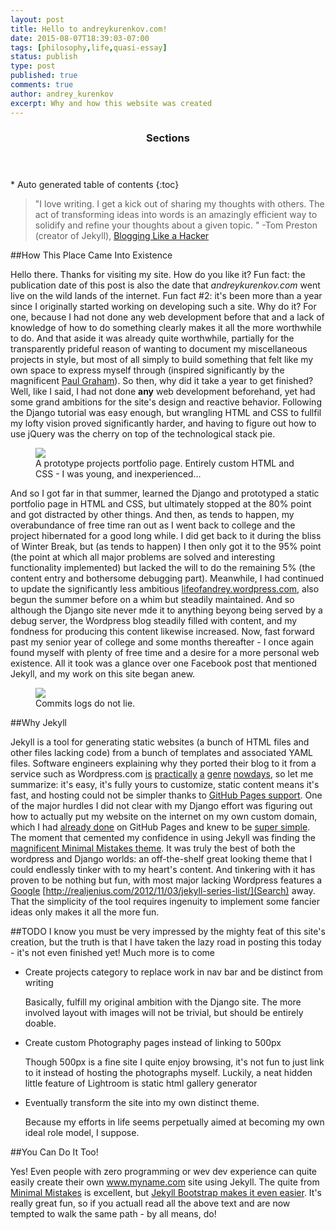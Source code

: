 ```yaml
---
layout: post
title: Hello to andreykurenkov.com!
date: 2015-08-07T18:39:03-07:00
tags: [philosophy,life,quasi-essay]
status: publish
type: post
published: true
comments: true
author: andrey_kurenkov
excerpt: Why and how this website was created
---
```

<section id="table-of-contents" class="toc">
  <header>
    <h3>Sections</h3>
  </header>
<div id="drawer" markdown="1">
*  Auto generated table of contents
{:toc}
</div>
</section><!-- /#table-of-contents -->

> "I love writing. I get a kick out of sharing my thoughts with others. The act of transforming ideas into words is an amazingly efficient way to solidify and refine your thoughts about a given topic. " -Tom Preston (creator of Jekyll), [Blogging Like a Hacker](http://tom.preston-werner.com/2008/11/17/blogging-like-a-hacker.html)

##How This Place Came Into Existence

Hello there. Thanks for visiting my site. How do you like it? Fun fact: the publication date of this post is also the date that *andreykurenkov.com* went live on the wild lands of the internet. Fun fact \#2: it's been more than a year since I originally started working on developing such a site. Why do it? For one, because I had not done any web development before that and a lack of knowledge of how to do something clearly makes it all the more worthwhile to do.  And that aside it was already quite worthwhile, partially for the transparently prideful reason of wanting to document my miscellaneous projects in style, but most of all simply to build something that felt like my own space to express myself through (inspired significantly by the magnificent [Paul Graham](http://www.paulgraham.com/)). So then, why did it take a year to get finished? Well, like I said, I had not done **any** web development beforehand, yet had some grand ambitions for the site's design and reactive behavior. Following the Django tutorial was easy enough, but wrangling HTML and CSS to fullfil my lofty vision proved significantly harder, and having to figure out how to use jQuery was the cherry on top of the technological stack pie.

<figure>
    <a href="{{ site.url }}/images/projects/2015-08-05-hello-to-andreykurenkov-com/website.png"><img src="{{ site.url }}/images/projects/2015-08-05-hello-to-andreykurenkov-com/website.png" class="postimage"/></a>
    <figcaption>A prototype projects portfolio page. Entirely custom HTML and CSS - I was young, and inexperienced...</figcaption>
</figure>

And so I got far in that summer, learned the Django and prototyped a static portfolio page in HTML and CSS, but ultimately stopped at the 80% point and got distracted by other things. And then, as tends to happen, my overabundance of free time ran out as I went back to college and the project hibernated for a good long while. I did get back to it during the bliss of Winter Break, but (as tends to happen) I then only got it to the 95% point (the point at which all major problems are solved and interesting functionality implemented) but lacked the will to do the remaining 5% (the content entry and bothersome debugging part). Meanwhile, I had continued to update the significantly less ambitious [lifeofandrey.wordpress.com](www.lifeofandrey.wordpress.com), also begun the summer before on a whim but steadily maintained. And so although the Django site never mde it to anything beyong being served by a debug server, the Wordpress blog steadily filled with content, and my fondness for producing this content likewise increased. Now, fast forward past my senior year of college and some months thereafter - I once again found myself with plenty of free time and a desire for a more personal web existence. All it took was a glance over one Facebook post that mentioned Jekyll, and my work on this site began anew. 

<figure>
    <a href="https://github.com/andreykurenkov/minimal-mistakes/commits/master"><img src="{{ site.url }}/images/projects/2015-08-05-hello-to-andreykurenkov-com/commits.png" class="postimage"/></a>
    <figcaption>Commits logs do not lie.</figcaption>
</figure>

##Why Jekyll

Jekyll is a tool for generating static websites (a bunch of HTML files and other files lacking code) from a bunch of templates and associated YAML files. Software engineers explaining why they ported their blog to it from a service such as Wordpress.com [is](http://ocramius.github.io/blog/moving-my-blog-to-jekyll/) [practically](http://hadihariri.com/2013/12/24/migrating-from-wordpress-to-jekyll/) [a](http://www.girliemac.com/blog/2013/12/27/wordpress-to-jekyll/) [genre](http://jbeckwith.com/2013/07/17/wordpress-to-jekyll/) [nowdays](http://damien.krotkine.com/2011/04/30/migrating-to-jekyll.html), so let me summarize: it's easy, it's fully yours to customize, static content means it's fast, and hosting could not be simpler thanks to [GitHub Pages support](http://jekyllrb.com/docs/github-pages/). One of the major hurdles I did not clear with my Django effort was figuring out how to actually put my website on the internet on my own custom domain, which I had [already done]({{site.url}}/old.html) on GitHub Pages and knew to be [super simple](http://davidensinger.com/2013/03/setting-the-dns-for-github-pages-on-namecheap/). The moment that cemented my confidence in using Jekyll was finding the [magnificent Minimal Mistakes theme](http://mmistakes.github.io/minimal-mistakes/theme-setup/). It was truly the best of both the wordpress and Django worlds: an off-the-shelf great looking theme that I could endlessly tinker with to my heart's content. And tinkering with it has proven to be nothing but fun, with most major lacking Wordpress features a [Google](http://www.minddust.com/post/tags-and-categories-on-github-pages/) [http://realjenius.com/2012/11/03/jekyll-series-list/](Search) away. That the simplicity of the tool requires ingenuity to implement some fancier ideas only makes it all the more fun.

##TODO
I know you must be very impressed by the mighty feat of this site's creation, but the truth is that I have taken the lazy road in posting this today - it's not even finished yet! Much more is to come 

-  Create projects category to replace work in nav bar and be distinct from writing  

   Basically, fulfill my original ambition with the Django site. The more involved layout with images
   will not be trivial, but should be entirely doable. 

-  Create custom Photography pages instead of linking to 500px

   Though 500px is a fine site I quite enjoy browsing, it's not fun to just link to it instead of 
   hosting the photographs myself. Luckily, a neat hidden little feature of Lightroom is static 
   html gallery generator 

-  Eventually transform the site into my own distinct theme.

   Because my efforts in life seems perpetually aimed at becoming my own ideal role model, I suppose.

##You Can Do It Too!

Yes! Even people with zero programming or wev dev experience can quite easily create their own www.myname.com site using Jekyll. The quite from [Minimal Mistakes](http://mmistakes.github.io/minimal-mistakes/theme-setup/) is excellent,  but [Jekyll Bootstrap makes it even easier](http://jekyllbootstrap.com/usage/jekyll-quick-start.html). It's really great fun, so if you actuall read all the above text and are now tempted to walk the same path - by all means, do!
